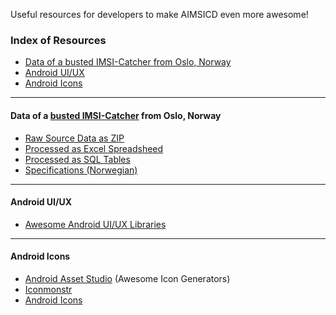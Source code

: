 Useful resources for developers to make AIMSICD even more awesome!

### Index of Resources

* [Data of a busted IMSI-Catcher from Oslo, Norway](https://github.com/SecUpwN/Android-IMSI-Catcher-Detector/wiki/Resources#data-of-a-busted-imsi-catcher-from-oslo-norway)
* [Android UI/UX](https://github.com/SecUpwN/Android-IMSI-Catcher-Detector/wiki/Resources#android-uiux)
* [Android Icons](https://github.com/SecUpwN/Android-IMSI-Catcher-Detector/wiki/Resources#android-icons)

---

#### Data of a [busted IMSI-Catcher](https://www.aftenposten.no/meninger/kommentarer/Derfor-publiserer-Aftenposten-hele-datagrunnlaget-for-mobilspionasje-sakene-7849555.html) from Oslo, Norway

* [Raw Source Data as ZIP](http://mm.aftenposten.no/2015/01/05-mobov/files/source.zip)
* [Processed as Excel Spreadsheed](http://mm.aftenposten.no/2015/01/05-mobov/files/csv.zip)
* [Processed as SQL Tables](http://mm.aftenposten.no/2015/01/05-mobov/files/tables.sql.zip)
* [Specifications (Norwegian)](http://mm.aftenposten.no/2015/01/05-mobov/files/teknisk_beskrivelse.pdf)

---

#### Android UI/UX

* [Awesome Android UI/UX Libraries](https://github.com/wasabeef/awesome-android-ui)

---

#### Android Icons

* [Android Asset Studio](https://romannurik.github.io/AndroidAssetStudio/) (Awesome Icon Generators)
* [Iconmonstr](http://iconmonstr.com/)
* [Android Icons](http://www.androidicons.com/)